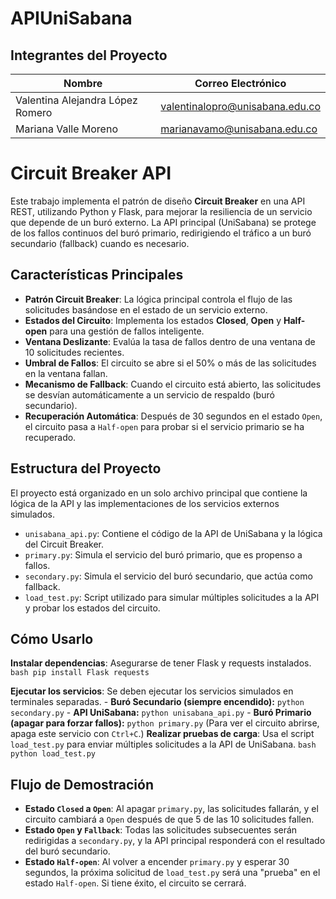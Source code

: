 # APIUniSabana
## Integrantes del Proyecto
| Nombre | Correo Electrónico |
|---|---|
| Valentina Alejandra López Romero | valentinalopro@unisabana.edu.co |
| Mariana Valle Moreno | marianavamo@unisabana.edu.co |

# Circuit Breaker API

Este trabajo implementa el patrón de diseño **Circuit Breaker** en una API REST, utilizando Python y Flask, para mejorar la resiliencia de un servicio que depende de un buró externo. La API principal (UniSabana) se protege de los fallos continuos del buró primario, redirigiendo el tráfico a un buró secundario (fallback) cuando es necesario.

## Características Principales

- **Patrón Circuit Breaker**: La lógica principal controla el flujo de las solicitudes basándose en el estado de un servicio externo.
- **Estados del Circuito**: Implementa los estados **Closed**, **Open** y **Half-open** para una gestión de fallos inteligente.
- **Ventana Deslizante**: Evalúa la tasa de fallos dentro de una ventana de 10 solicitudes recientes.
- **Umbral de Fallos**: El circuito se abre si el 50% o más de las solicitudes en la ventana fallan.
- **Mecanismo de Fallback**: Cuando el circuito está abierto, las solicitudes se desvían automáticamente a un servicio de respaldo (buró secundario).
- **Recuperación Automática**: Después de 30 segundos en el estado `Open`, el circuito pasa a `Half-open` para probar si el servicio primario se ha recuperado.

## Estructura del Proyecto

El proyecto está organizado en un solo archivo principal que contiene la lógica de la API y las implementaciones de los servicios externos simulados.

- `unisabana_api.py`: Contiene el código de la API de UniSabana y la lógica del Circuit Breaker.
- `primary.py`: Simula el servicio del buró primario, que es propenso a fallos.
- `secondary.py`: Simula el servicio del buró secundario, que actúa como fallback.
- `load_test.py`: Script utilizado para simular múltiples solicitudes a la API y probar los estados del circuito.

## Cómo Usarlo

 **Instalar dependencias**: Asegurarse de tener Flask y requests instalados.
    ```bash
    pip install Flask requests
    ```

  **Ejecutar los servicios**: Se deben ejecutar los servicios simulados en terminales separadas.
    - **Buró Secundario (siempre encendido):**
      `python secondary.py`
    - **API UniSabana:**
      `python unisabana_api.py`
    - **Buró Primario (apagar para forzar fallos):**
      `python primary.py`
      (Para ver el circuito abrirse, apaga este servicio con `Ctrl+C`.)
  **Realizar pruebas de carga**: Usa el script `load_test.py` para enviar múltiples solicitudes a la API de UniSabana.
    ```bash
    python load_test.py
    ```

## Flujo de Demostración

- **Estado `Closed` a `Open`**: Al apagar `primary.py`, las solicitudes fallarán, y el circuito cambiará a `Open` después de que 5 de las 10 solicitudes fallen.
- **Estado `Open` y `Fallback`**: Todas las solicitudes subsecuentes serán redirigidas a `secondary.py`, y la API principal responderá con el resultado del buró secundario.
- **Estado `Half-open`**: Al volver a encender `primary.py` y esperar 30 segundos, la próxima solicitud de `load_test.py` será una "prueba" en el estado `Half-open`. Si tiene éxito, el circuito se cerrará.

